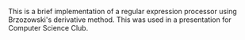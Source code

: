 This is a brief implementation of a regular expression processor using Brzozowski's 
derivative method.  This was used in a presentation for Computer Science Club.
